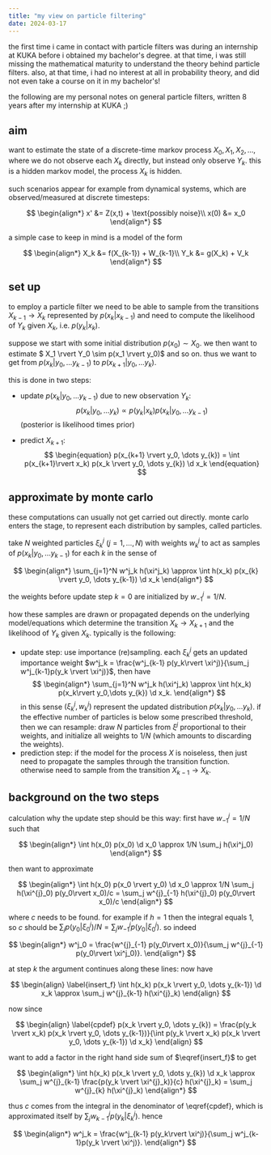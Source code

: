 ```yaml
---
title: "my view on particle filtering"
date: 2024-03-17
---
```


the first time i came in contact with particle filters was during an internship at KUKA before i obtained my bachelor's degree. at that time, i was still missing the mathematical maturity to understand the theory behind particle filters. also, at that time, i had no interest at all in probability theory, and did not even take a course on it in my bachelor's!

the following are my personal notes on general particle filters, written 8 years after my internship at KUKA ;)

## aim

want to estimate the state of a discrete-time markov process $X_0, X_1, X_2, \dots$, where we do not observe each $X_k$ directly, but instead only observe $Y_k$. this is a hidden markov model, the process $X_k$ is hidden.

such scenarios appear for example from dynamical systems, which are observed/measured at discrete timesteps:

$$ \begin{align*}
	x' &= Z(x,t) + \text{possibly noise}\\
	x(0) &= x_0
\end{align*} $$

a simple case to keep in mind is a model of the form

$$  \begin{align*}
	X_k &= f(X_{k-1}) + W_{k-1}\\
	Y_k &= g(X_k) + V_k
\end{align*} $$

## set up

to employ a particle filter we need to be able to sample from the transitions $X_{k-1} \to X_k$ represented by $p(x_{k} \rvert x_{k-1})$ and need to compute the likelihood of $Y_k$ given $X_k$, i.e. $p(y_k \rvert x_k)$.

suppose we start with some initial distribution $p(x_0) \sim X_0$. we then want to estimate $ X_1 \rvert Y_0 \sim p(x_1 \rvert y_0)$ and so on. thus we want to get from $p(x_k \rvert y_0, \dots y_{k-1})$ to $p(x_{k+1} \rvert y_0, \dots y_k)$. 

this is done in two steps:

- update $p(x_k \rvert y_0, \dots y_{k-1})$ due to new observation $Y_k$:
$$ \begin{equation}
	p(x_k \rvert y_0, \dots y_{k}) \propto p(y_k \rvert x_k) p(x_k \rvert y_0, \dots y_{k-1})
\end{equation}$$ (posterior is likelihood times prior)

- predict $X_{k+1}$: $$ \begin{equation}
		p(x_{k+1} \rvert y_0, \dots y_{k}) = \int p(x_{k+1}\rvert x_k) p(x_k \rvert y_0, \dots y_{k}) \d x_k
	\end{equation} $$
	
## approximate by monte carlo

these computations can usually not get carried out directly. monte carlo enters the stage, to represent each distribution by samples, called particles.

take $N$ weighted particles $\xi^j_k$ 
($j = 1, \dots, N$) with weights $w^j_k$ to act as samples of $p(x_{k} \rvert y_0, \dots y_{k-1})$ for each $k$ in the sense of

$$
\begin{align*}
	\sum_{j=1}^N w^j_k h(\xi^j_k) \approx \int h(x_k) p(x_{k} \rvert y_0, \dots y_{k-1}) \d x_k
\end{align*}
$$

the weights before update step $k=0$ are initialized by $w^{j}_{-1} = 1/N$.

how these samples are drawn or propagated depends on the underlying model/equations which determine the transition $X_k \to X_{k+1}$ and the likelihood of $Y_k$ given $X_k$. typically is the following:

- update step: use importance (re)sampling. each $\xi^j_k$ gets an updated importance weight $w^j_k = \frac{w^j_{k-1} p(y_k\rvert \xi^j)}{\sum_j w^j_{k-1}p(y_k \rvert \xi^j)}$, then have 
$$ \begin{align*}
		\sum_{j=1}^N w^j_k h(\xi^j_k) \approx \int h(x_k) p(x_k\rvert y_0,\dots y_{k}) \d x_k.
	\end{align*} $$ 
	 in this sense $(\xi^j_k, w^j_k)$ represent the updated distribution $p(x_k\rvert y_0,\dots y_{k})$.
	 if the effective number of particles is below some prescribed threshold, then we can resample: draw $N$ particles from $\xi^j$ proportional to their weights, and initialize all weights to $1/N$ (which amounts to discarding the weights).
- prediction step: if the model for the process $X$ is noiseless, then just need to propagate the samples through the transition function. otherwise need to sample from the transition $X_{k-1} \to X_k$.

## background on the two steps

calculation why the update step should be this way: first have $w^j_{-1} = 1/N$ such that

$$
\begin{align*}
	\int h(x_0) p(x_0) \d x_0 \approx 1/N \sum_j h(\xi^j_0)
\end{align*}
$$

then want to approximate 

$$
\begin{align*}
	\int h(x_0) p(x_0 \rvert y_0) \d x_0 \approx 1/N \sum_j h(\xi^{j}_0) p(y_0\rvert x_0)/c = \sum_j w^{j}_{-1} h(\xi^{j}_0) p(y_0\rvert x_0)/c
\end{align*}
$$

where $c$ needs to be found. for example if $h=1$ then the integral equals 1, so $c$ should be $\sum_j p(y_0\rvert \xi^j_0) /N = \sum_j w^{j}_{-1} p(y_0\rvert \xi^j_0)$. so indeed

$$
\begin{align*}
	w^j_0 = \frac{w^{j}_{-1} p(y_0\rvert x_0)}{\sum_j w^{j}_{-1} p(y_0\rvert \xi^j_0)}.
\end{align*}
$$

at step $k$ the argument continues along these lines: now have

$$
\begin{align}
	\label{insert_f}
	\int h(x_k) p(x_k \rvert y_0, \dots y_{k-1}) \d x_k \approx \sum_j w^{j}_{k-1} h(\xi^{j}_k)
\end{align}
$$

now since 

$$
\begin{align}
	\label{cpdef}
	p(x_k \rvert y_0, \dots y_{k}) = \frac{p(y_k \rvert x_k) p(x_k \rvert y_0, \dots y_{k-1})}{\int p(y_k \rvert x_k) p(x_k \rvert y_0, \dots y_{k-1}) \d x_k}
\end{align}
$$

want to add a factor in the right hand side sum of $\eqref{insert_f}$ to get

$$
\begin{align*}
	\int h(x_k) p(x_k \rvert y_0, \dots y_{k}) \d x_k \approx \sum_j w^{j}_{k-1} \frac{p(y_k \rvert \xi^{j}_k)}{c} h(\xi^{j}_k) = \sum_j w^{j}_{k} h(\xi^{j}_k)
\end{align*}
$$

thus $c$ comes from the integral in the denominator of \eqref{cpdef}, which is approximated itself by $\sum_j w^{j}_{k-1} p(y_k \rvert \xi^j_k)$. hence

$$
\begin{align*}
	w^j_k = \frac{w^j_{k-1} p(y_k\rvert \xi^j)}{\sum_j w^j_{k-1}p(y_k \rvert \xi^j)}.
\end{align*}
$$